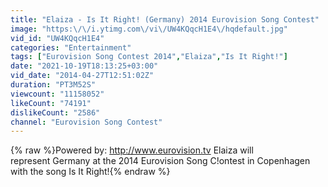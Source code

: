 ```yaml
---
title: "Elaiza - Is It Right! (Germany) 2014 Eurovision Song Contest"
image: "https:\/\/i.ytimg.com\/vi\/UW4KQqcH1E4\/hqdefault.jpg"
vid_id: "UW4KQqcH1E4"
categories: "Entertainment"
tags: ["Eurovision Song Contest 2014","Elaiza","Is It Right!"]
date: "2021-10-19T18:13:25+03:00"
vid_date: "2014-04-27T12:51:02Z"
duration: "PT3M52S"
viewcount: "11158052"
likeCount: "74191"
dislikeCount: "2586"
channel: "Eurovision Song Contest"
---
```

{% raw %}Powered by: <a rel="nofollow" target="blank" href="http://www.eurovision.tv">http://www.eurovision.tv</a> Elaiza will<br />represent Germany at the 2014 Eurovision Song C!ontest in Copenhagen with the song Is It Right!{% endraw %}
